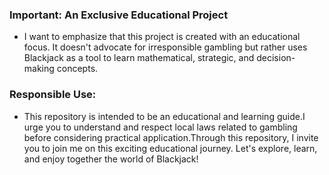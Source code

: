 ### Important: An Exclusive Educational Project

- I want to emphasize that this project is created with an educational focus. It doesn't advocate for irresponsible gambling but rather uses Blackjack as a tool to learn mathematical, strategic, and decision-making concepts.

### Responsible Use:
- This repository is intended to be an educational and learning guide.I urge you to understand and respect local laws related to gambling before considering practical application.Through this repository, I invite you to join me on this exciting educational journey. Let's explore, learn, and enjoy together the world of Blackjack!

